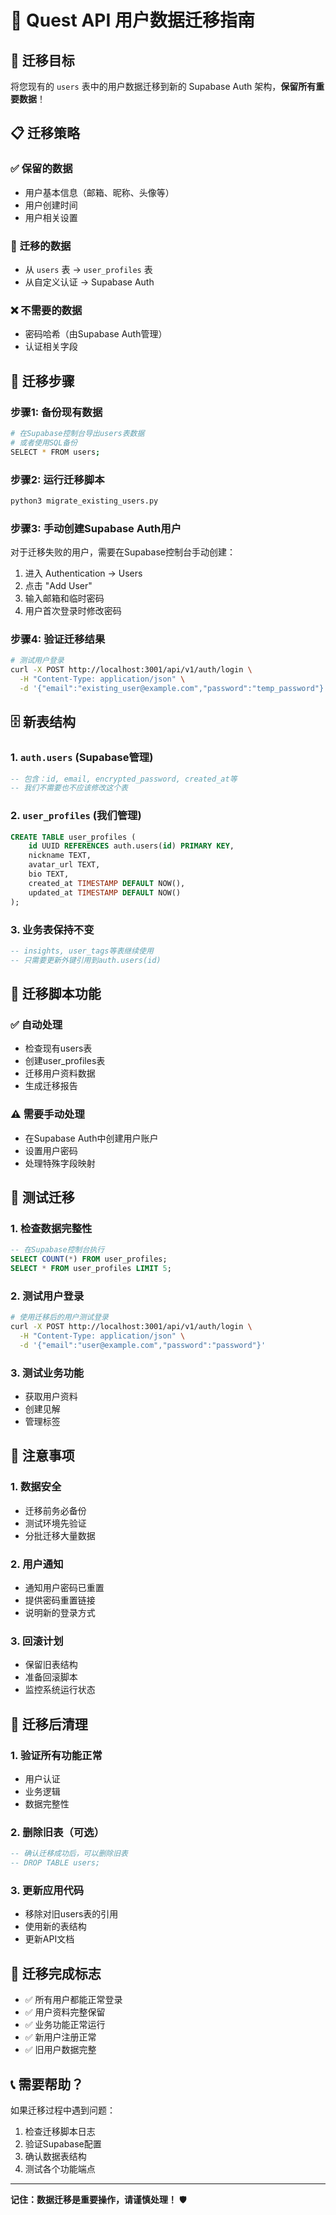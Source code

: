 # 🔄 Quest API 用户数据迁移指南

## 🎯 迁移目标

将您现有的 `users` 表中的用户数据迁移到新的 Supabase Auth 架构，**保留所有重要数据**！

## 📋 迁移策略

### ✅ **保留的数据**
- 用户基本信息（邮箱、昵称、头像等）
- 用户创建时间
- 用户相关设置

### 🔄 **迁移的数据**
- 从 `users` 表 → `user_profiles` 表
- 从自定义认证 → Supabase Auth

### ❌ **不需要的数据**
- 密码哈希（由Supabase Auth管理）
- 认证相关字段

## 🚀 迁移步骤

### 步骤1: **备份现有数据**
```bash
# 在Supabase控制台导出users表数据
# 或者使用SQL备份
SELECT * FROM users;
```

### 步骤2: **运行迁移脚本**
```bash
python3 migrate_existing_users.py
```

### 步骤3: **手动创建Supabase Auth用户**
对于迁移失败的用户，需要在Supabase控制台手动创建：
1. 进入 Authentication → Users
2. 点击 "Add User"
3. 输入邮箱和临时密码
4. 用户首次登录时修改密码

### 步骤4: **验证迁移结果**
```bash
# 测试用户登录
curl -X POST http://localhost:3001/api/v1/auth/login \
  -H "Content-Type: application/json" \
  -d '{"email":"existing_user@example.com","password":"temp_password"}'
```

## 🗄️ 新表结构

### 1. **`auth.users` (Supabase管理)**
```sql
-- 包含：id, email, encrypted_password, created_at等
-- 我们不需要也不应该修改这个表
```

### 2. **`user_profiles` (我们管理)**
```sql
CREATE TABLE user_profiles (
    id UUID REFERENCES auth.users(id) PRIMARY KEY,
    nickname TEXT,
    avatar_url TEXT,
    bio TEXT,
    created_at TIMESTAMP DEFAULT NOW(),
    updated_at TIMESTAMP DEFAULT NOW()
);
```

### 3. **业务表保持不变**
```sql
-- insights, user_tags等表继续使用
-- 只需要更新外键引用到auth.users(id)
```

## 🔧 迁移脚本功能

### ✅ **自动处理**
- 检查现有users表
- 创建user_profiles表
- 迁移用户资料数据
- 生成迁移报告

### ⚠️ **需要手动处理**
- 在Supabase Auth中创建用户账户
- 设置用户密码
- 处理特殊字段映射

## 🧪 测试迁移

### 1. **检查数据完整性**
```sql
-- 在Supabase控制台执行
SELECT COUNT(*) FROM user_profiles;
SELECT * FROM user_profiles LIMIT 5;
```

### 2. **测试用户登录**
```bash
# 使用迁移后的用户测试登录
curl -X POST http://localhost:3001/api/v1/auth/login \
  -H "Content-Type: application/json" \
  -d '{"email":"user@example.com","password":"password"}'
```

### 3. **测试业务功能**
- 获取用户资料
- 创建见解
- 管理标签

## 🚨 注意事项

### 1. **数据安全**
- 迁移前务必备份
- 测试环境先验证
- 分批迁移大量数据

### 2. **用户通知**
- 通知用户密码已重置
- 提供密码重置链接
- 说明新的登录方式

### 3. **回滚计划**
- 保留旧表结构
- 准备回滚脚本
- 监控系统运行状态

## 🔄 迁移后清理

### 1. **验证所有功能正常**
- 用户认证
- 业务逻辑
- 数据完整性

### 2. **删除旧表（可选）**
```sql
-- 确认迁移成功后，可以删除旧表
-- DROP TABLE users;
```

### 3. **更新应用代码**
- 移除对旧users表的引用
- 使用新的表结构
- 更新API文档

## 🎉 迁移完成标志

- ✅ 所有用户都能正常登录
- ✅ 用户资料完整保留
- ✅ 业务功能正常运行
- ✅ 新用户注册正常
- ✅ 旧用户数据完整

## 📞 需要帮助？

如果迁移过程中遇到问题：
1. 检查迁移脚本日志
2. 验证Supabase配置
3. 确认数据表结构
4. 测试各个功能端点

---

**记住：数据迁移是重要操作，请谨慎处理！** 🛡️
